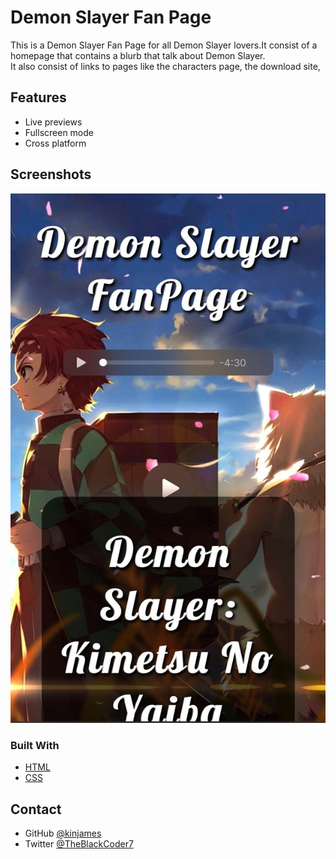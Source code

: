 
# Demon Slayer Fan Page

This is a Demon Slayer Fan Page for all Demon Slayer lovers.It consist of a homepage that contains a blurb that talk about Demon Slayer.<br>
It also consist of links to pages like the characters page, the download site,


## Features

- Live previews
- Fullscreen mode
- Cross platform


## Screenshots

![App Screenshot](ds.jpg)

### Built With


- [HTML](https://html.com/)
- [CSS](https://www.w3schools.com/css/)


## Contact


- GitHub [@kinjames](https://github.com/kinjames)
- Twitter [@TheBlackCoder7](https://twitter.com/TheBlackCoder7)
